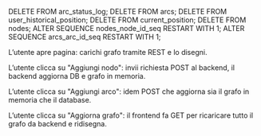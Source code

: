 DELETE FROM arc_status_log;
DELETE FROM arcs;
DELETE FROM user_historical_position;
DELETE FROM current_position;
DELETE FROM nodes;
ALTER SEQUENCE nodes_node_id_seq RESTART WITH 1;
ALTER SEQUENCE arcs_arc_id_seq RESTART WITH 1;


L’utente apre pagina: carichi grafo tramite REST e lo disegni.

L’utente clicca su "Aggiungi nodo": invii richiesta POST al backend, il backend aggiorna DB e grafo in memoria.

L’utente clicca su "Aggiungi arco": idem POST che aggiorna sia il grafo in memoria che il database.

L’utente clicca su "Aggiorna grafo": il frontend fa GET per ricaricare tutto il grafo da backend e ridisegna.
